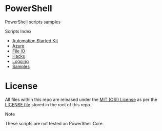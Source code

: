 # PowerShell
PowerShell scripts samples

Scripts Index
- [Automation Started Kit](./Automation-StarterKit)
- [Azure](./Azure)
- [File IO](./File%20IO)
- [Hacks](./Automation-StarterKit)
- [Logging](./Logging)
- [Samples](./Samples)

# License
All files within this repo are released under the [MIT (OSI) License]( https://en.wikipedia.org/wiki/MIT_License) as per the [LICENSE file](https://github.com/BipulRaman/PowerShell/blob/master/LICENSE) stored in the root of this repo.

> [!NOTE]
> These scripts are not tested on PowerShell Core.
